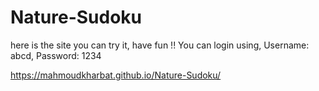 # Nature-Sudoku

here is the site you can try it, have fun !!
You can login using, Username: abcd, Password: 1234

https://mahmoudkharbat.github.io/Nature-Sudoku/
